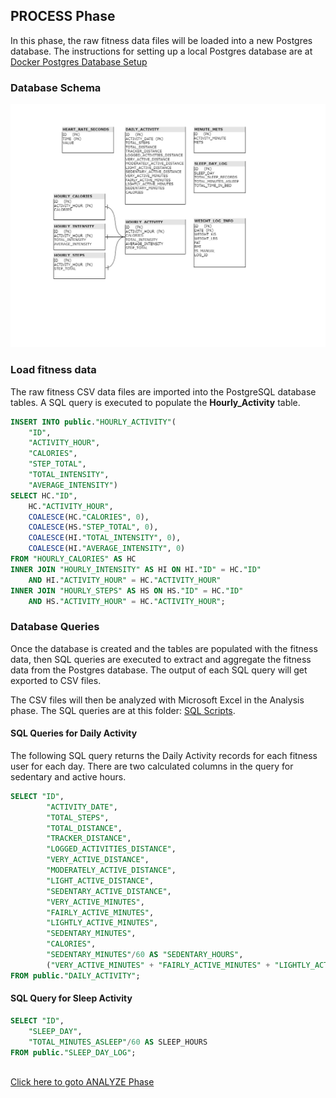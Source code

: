 ## PROCESS Phase

In this phase, the raw fitness data files will be loaded into a new Postgres database.  The instructions for setting up a local Postgres database are at <a href="Docker%20PostgreSQL%20Database%20Setup.md" target="_blank">Docker Postgres Database Setup</a>


### Database Schema

![](resources/Fitness%20Tracker%20Database.drawio.png)

### Load fitness data

The raw fitness CSV data files are imported into the PostgreSQL database tables.  A SQL query is executed to populate the **Hourly_Activity** table.

```sql
INSERT INTO public."HOURLY_ACTIVITY"(
	"ID", 
	"ACTIVITY_HOUR", 
	"CALORIES", 
	"STEP_TOTAL", 
	"TOTAL_INTENSITY", 
	"AVERAGE_INTENSITY")
SELECT HC."ID", 
	HC."ACTIVITY_HOUR", 
	COALESCE(HC."CALORIES", 0),
	COALESCE(HS."STEP_TOTAL", 0), 
	COALESCE(HI."TOTAL_INTENSITY", 0), 
	COALESCE(HI."AVERAGE_INTENSITY", 0)
FROM "HOURLY_CALORIES" AS HC
INNER JOIN "HOURLY_INTENSITY" AS HI ON HI."ID" = HC."ID"
	AND HI."ACTIVITY_HOUR" = HC."ACTIVITY_HOUR"
INNER JOIN "HOURLY_STEPS" AS HS ON HS."ID" = HC."ID"
	AND HS."ACTIVITY_HOUR" = HC."ACTIVITY_HOUR";
```


### Database Queries

Once the database is created and the tables are populated with the fitness data, then SQL queries are executed to extract and aggregate the fitness data from the Postgres database. The output of each SQL query will get exported to CSV files. 

The CSV files will then be analyzed with Microsoft Excel in the Analysis phase. The SQL queries are at this folder: <a href="https://github.com/mwalbers1/Google-Data-Analytics-capstone/tree/main/Sql%20Scripts" target="_blank">SQL Scripts</a>.


#### SQL Queries for Daily Activity

The following SQL query returns the Daily Activity records for each fitness user for each day.  There are two calculated columns in the query for sedentary and active hours.

```sql
SELECT "ID", 
		"ACTIVITY_DATE", 
		"TOTAL_STEPS", 
		"TOTAL_DISTANCE", 
		"TRACKER_DISTANCE", 
		"LOGGED_ACTIVITIES_DISTANCE", 
		"VERY_ACTIVE_DISTANCE", 
		"MODERATELY_ACTIVE_DISTANCE", 
		"LIGHT_ACTIVE_DISTANCE", 
		"SEDENTARY_ACTIVE_DISTANCE", 
		"VERY_ACTIVE_MINUTES", 
		"FAIRLY_ACTIVE_MINUTES", 
		"LIGHTLY_ACTIVE_MINUTES", 
		"SEDENTARY_MINUTES", 
		"CALORIES",
		"SEDENTARY_MINUTES"/60 AS "SEDENTARY_HOURS",
		("VERY_ACTIVE_MINUTES" + "FAIRLY_ACTIVE_MINUTES" + "LIGHTLY_ACTIVE_MINUTES") / 60 AS "ACTIVE_HOURS"
FROM public."DAILY_ACTIVITY";
```

#### SQL Query for Sleep Activity

```sql
SELECT "ID", 
	"SLEEP_DAY", 
	"TOTAL_MINUTES_ASLEEP"/60 AS SLEEP_HOURS
FROM public."SLEEP_DAY_LOG";
```


<br/>
<a href="https://github.com/mwalbers1/Google-Data-Analytics-capstone/blob/main/ANALYZE.md" target="_blank">Click here to goto ANALYZE Phase</a>



